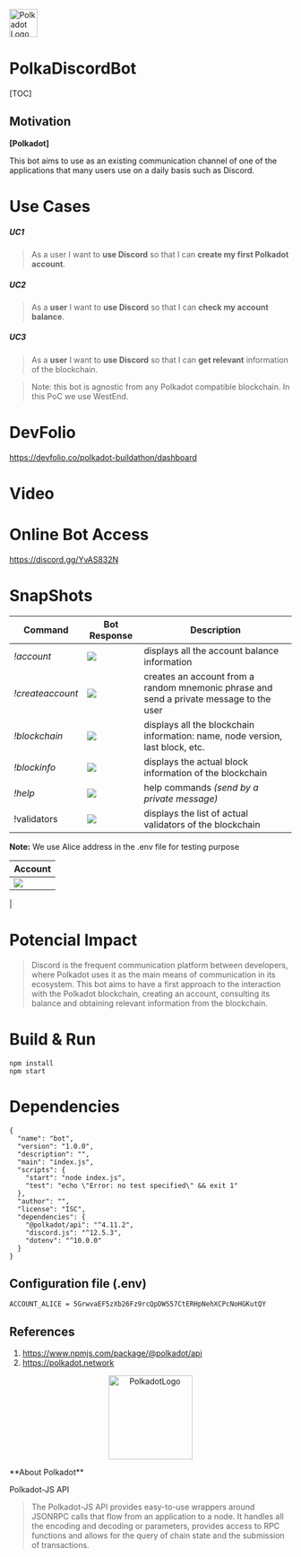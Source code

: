 
<p align="left">
<a href="https://polkadot.network/" target="_blank">
<img src="https://i.imgur.com/WYB7YHR.png" width="50" alt="Polkadot Logo">
</a>
</p>

# PolkaDiscordBot

[TOC]
## **Motivation**

**[Polkadot]**

This bot aims to use as an existing communication channel of one of the applications that many users use on a daily basis such as Discord. 




# Use Cases 

##### UC1
> As a user I want to **use Discord** so that I can  **create my first Polkadot account**.

##### UC2
> As a **user** I want to **use Discord** so that I can **check my account balance**.
##### UC3
> As a **user** I want to **use Discord** so that I can **get relevant** information of the blockchain.


>Note: this bot is agnostic from any Polkadot compatible blockchain. In this PoC we use WestEnd.


# DevFolio
https://devfolio.co/polkadot-buildathon/dashboard


# Video 


# Online Bot Access

https://discord.gg/YvAS832N

# SnapShots





| Command    | Bot Response | Description |
| -------- | -------- | -------- | 
|  *!account*  |   ![](https://i.imgur.com/qQOQ5Nm.png)  | displays all the account balance information | 
|  *!createaccount* | ![](https://i.imgur.com/zjG3322.png)   | creates an account from a random mnemonic phrase and send a private message to the user 
| *!blockchain* |  ![](https://i.imgur.com/yuXvlvn.png)    | displays all the blockchain information: name, node version, last block, etc.| 
| *!blockinfo*     | ![](https://i.imgur.com/T1ifdhi.png)| displays the actual block information of the blockchain  | 
|  *!help* | ![](https://i.imgur.com/ZdGdNnh.png)   | help commands *(send by a private message)* 
|  !validators |![](https://i.imgur.com/PbsmVYg.png)      | displays the list of actual validators of the blockchain| 



**Note:** We use Alice address in the .env file for testing purpose





| Account| 
| -------- | 
| ![](https://i.imgur.com/zeJDgyv.png)
 |


# Potencial Impact 


>Discord is the frequent communication platform between developers, where Polkadot uses it as the main means of communication in its ecosystem. This bot aims to have a first approach to the interaction with the Polkadot blockchain, creating an account, consulting its balance and obtaining relevant information from the blockchain.




# Build & Run 

```
npm install
npm start

```


# Dependencies


```json=
{
  "name": "bot",
  "version": "1.0.0",
  "description": "",
  "main": "index.js",
  "scripts": {
    "start": "node index.js",
    "test": "echo \"Error: no test specified\" && exit 1"
  },
  "author": "",
  "license": "ISC",
  "dependencies": {
    "@polkadot/api": "^4.11.2",
    "discord.js": "^12.5.3",
    "dotenv": "^10.0.0"
  }
}

```




## Configuration file (.env)

```
ACCOUNT_ALICE = 5GrwvaEF5zXb26Fz9rcQpDWS57CtERHpNehXCPcNoHGKutQY

```


## References

1. https://www.npmjs.com/package/@polkadot/api
2. https://polkadot.network

<p align="center">
<a href="https://polkadot.network/" target="_blank">
<img src="https://i.imgur.com/WYB7YHR.png" width="150" alt="PolkadotLogo">
</a>
</p>
**About Polkadot**

Polkadot-JS API 
> The Polkadot-JS API provides easy-to-use wrappers around JSONRPC calls that flow from an application to a node. It handles all the encoding and decoding or parameters, provides access to RPC functions and allows for the query of chain state and the submission of transactions.


